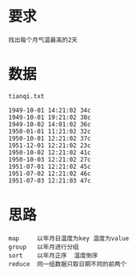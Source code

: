 
# 要求

    找出每个月气温最高的2天

# 数据

    tianqi.txt

    1949-10-01 14:21:02	34c
    1949-10-01 19:21:02	38c
    1949-10-02 14:01:02	36c
    1950-01-01 11:21:02	32c
    1950-10-01 12:21:02	37c
    1951-12-01 12:21:02	23c
    1950-10-02 12:21:02	41c
    1950-10-03 12:21:02	27c
    1951-07-01 12:21:02	45c
    1951-07-02 12:21:02	46c
    1951-07-03 12:21:03	47c
    
# 思路

    map     以年月日温度为key 温度为value
    group   以年月进行分组
    sort    以年月正序  温度倒序
    reduce  同一组数据只取日期不同的前两个

        